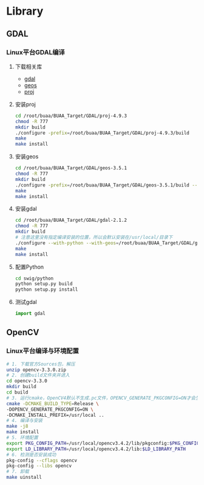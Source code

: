 # Library

## GDAL

### Linux平台GDAL编译

1. 下载相关库

    - [gdal](http://trac.osgeo.org/gdal/wiki/DownloadSource)
    - [geos](http://trac.osgeo.org/geos)
    - [proj](http://download.osgeo.org/proj/)

2. 安装proj

    ```bash
    cd /root/buaa/BUAA_Target/GDAL/proj-4.9.3
    chmod -R 777
    mkdir build
    ./configure -prefix=/root/buaa/BUAA_Target/GDAL/proj-4.9.3/build
    make
    make install
    ```

3. 安装geos

    ```bash
    cd /root/buaa/BUAA_Target/GDAL/geos-3.5.1
    chmod -R 777
    mkdir build
    ./configure -prefix=/root/buaa/BUAA_Target/GDAL/geos-3.5.1/build --enable-python
    make
    make install
    ```

4. 安装gdal

    ```bash
    cd /root/buaa/BUAA_Target/GDAL/gdal-2.1.2
    chmod -R 777
    mkdir build
    # 注意这里没有指定编译安装的位置，所以会默认安装在/usr/local/目录下
    ./configure --with-python --with-geos=/root/buaa/BUAA_Target/GDAL/geos-3.5.1/build/bin/geos-config --with-proj=/root/buaa/BUAA_Target/GDAL/proj-4.9.3/build
    make
    make install
    ```

5. 配置Python

    ```bash
    cd swig/python
    python setup.py build
    python setup.py install
    ```

6. 测试gdal

    ```python
    import gdal
    ```

## OpenCV

### Linux平台编译与环境配置

```bash
# 1. 下载官方Sources包，解压
unzip opencv-3.3.0.zip
# 2. 创建build文件夹并进入
cd opencv-3.3.0
mkdir build
cd build
# 3. 运行cmake，OpenCV4默认不生成.pc文件，OPENCV_GENERATE_PKGCONFIG=ON才会生成，DCMAKE_INSTALL_PREFIX和build文件夹不同
cmake -DCMAKE_BUILD_TYPE=Release \
-DOPENCV_GENERATE_PKGCONFIG=ON \
-DCMAKE_INSTALL_PREFIX=/usr/local ..
# 4. 编译与安装
make -j8
make install
# 5. 环境配置
export PKG_CONFIG_PATH=/usr/local/opencv3.4.2/lib/pkgconfig:$PKG_CONFIG_PATH
export LD_LIBRARY_PATH=/usr/local/opencv3.4.2/lib:$LD_LIBRARY_PATH
# 6. 检测是否安装成功
pkg-config --cflags opencv
pkg-config --libs opencv
# 7. 卸载
make uinstall
```
